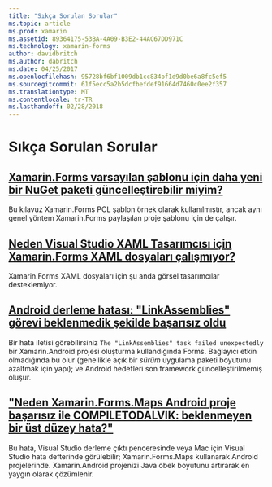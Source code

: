 ```yaml
---
title: "Sıkça Sorulan Sorular"
ms.topic: article
ms.prod: xamarin
ms.assetid: 89364175-53BA-4A09-B3E2-44AC67DD971C
ms.technology: xamarin-forms
author: davidbritch
ms.author: dabritch
ms.date: 04/25/2017
ms.openlocfilehash: 95728bf6bf1009db1cc834bf1d9d0be6a8fc5ef5
ms.sourcegitcommit: 61f5ecc5a2b5dcfbefdef91664d7460c0ee2f357
ms.translationtype: MT
ms.contentlocale: tr-TR
ms.lasthandoff: 02/28/2018
---
```

# <a name="frequently-asked-questions"></a>Sıkça Sorulan Sorular


## <a name="can-i-update-the-xamarinforms-default-template-to-a-newer-nuget-packageupdate-forms-templatemd"></a>[Xamarin.Forms varsayılan şablonu için daha yeni bir NuGet paketi güncelleştirebilir miyim?](update-forms-template.md)
Bu kılavuz Xamarin.Forms PCL şablon örnek olarak kullanılmıştır, ancak aynı genel yöntem Xamarin.Forms paylaşılan proje şablonu için de çalışır. 

## <a name="why-doesnt-the-visual-studio-xaml-designer-work-for-xamarinforms-xaml-filesforms-xaml-designermd"></a>[Neden Visual Studio XAML Tasarımcısı için Xamarin.Forms XAML dosyaları çalışmıyor?](forms-xaml-designer.md)
Xamarin.Forms XAML dosyaları için şu anda görsel tasarımcılar desteklemiyor.

## <a name="android-build-error-the-linkassemblies-task-failed-unexpectedlyandroid-linkassemblies-errormd"></a>[Android derleme hatası: "LinkAssemblies" görevi beklenmedik şekilde başarısız oldu](android-linkassemblies-error.md)
Bir hata iletisi görebilirsiniz `The "LinkAssemblies" task failed unexpectedly` bir Xamarin.Android projesi oluşturma kullandığında Forms. Bağlayıcı etkin olmadığında bu olur (genellikle açık bir *sürüm* uygulama paketi boyutunu azaltmak için yapı); ve Android hedefleri son framework güncelleştirilmemiş oluşur. 


## <a name="why-does-my-xamarinformsmaps-android-project-fail-with-compiletodalvik--unexpected-top-level-errormaps-compiletodalvik-errormd"></a>["Neden Xamarin.Forms.Maps Android proje başarısız ile COMPILETODALVIK: beklenmeyen bir üst düzey hata?"](maps-compiletodalvik-error.md)
Bu hata, Visual Studio derleme çıktı penceresinde veya Mac için Visual Studio hata defterinde görülebilir; Xamarin.Forms.Maps kullanarak Android projelerinde. Xamarin.Android projenizi Java öbek boyutunu artırarak en yaygın olarak çözümlenir.

